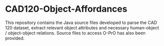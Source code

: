 # CAD120-Object-Affordances
This repository contains the Java source files developed to parse the CAD 120 dataset, extract relevant object attributes and necessary human-object / object-object relations. Source files to access O-PrO has also been provided.
